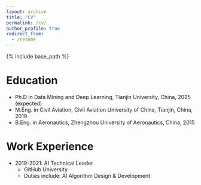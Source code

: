 ```yaml
---
layout: archive
title: "CV"
permalink: /cv/
author_profile: true
redirect_from:
  - /resume
---
```


{% include base_path %}

Education
======
* Ph.D in Data Mining and Deep Learning, Tianjin University, China, 2025 (expected)
* M.Eng. in Civil Aviation, Civil Aviation University of China, Tianjin, China, 2019
* B.Eng. in Aeronautics, Zhengzhou University of Aeronautics, China, 2015

Work Experience
======
* 2019-2021: AI Technical Leader
  * GitHub University
  * Duties include: AI Algorithm Design & Development


